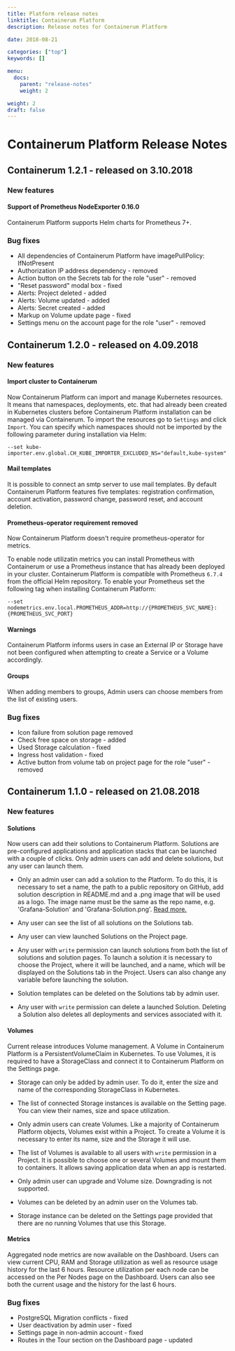 ```yaml
---
title: Platform release notes
linktitle: Containerum Platform
description: Release notes for Containerum Platform

date: 2018-08-21

categories: ["top"]
keywords: []

menu:
  docs:
    parent: "release-notes"
    weight: 2

weight: 2
draft: false
---
```



# Containerum Platform Release Notes  

## Containerum 1.2.1 - released on 3.10.2018

### New features

#### Support of Prometheus NodeExporter 0.16.0

Containerum Platform supports Helm charts for Prometheus 7+.

### Bug fixes

- All dependencies of Containerum Platform have imagePullPolicy: IfNotPresent
- Authorization IP address dependency - removed
- Action button on the Secrets tab for the role "user" - removed
- "Reset password" modal box - fixed
- Alerts: Project deleted - added
- Alerts: Volume updated - added
- Alerts: Secret created - added
- Markup on Volume update page - fixed
- Settings menu on the account page for the role "user" - removed

## Containerum 1.2.0 - released on 4.09.2018  

### New features

#### Import cluster to Containerum

Now Containerum Platform can import and manage Kubernetes resources. It means that namespaces, deployments, etc. that had already been created in Kubernetes clusters before Containerum Platform installation can be managed via Containerum. To import the resources go to `Settings` and click `Import`. You can specify which namespaces should not be imported by the following parameter during installation via Helm:
```
--set kube-importer.env.global.CH_KUBE_IMPORTER_EXCLUDED_NS="default,kube-system"
```

#### Mail templates

It is possible to connect an smtp server to use mail templates. By default Containerum Platform features five templates: registration confirmation, account activation, password change, password reset, and account deletion.


#### Prometheus-operator requirement removed

Now Containerum Platform doesn't require prometheus-operator for metrics.  

To enable node utilizatin metrics you can install Prometheus with Containerum or use a Prometheus instance that has already been deployed in your cluster. Containerum Platform is compatible with Prometheus `6.7.4` from the official Helm repository. To enable your Prometheus set the following tag when installing Containerum Platform:
```
--set nodemetrics.env.local.PROMETHEUS_ADDR=http://{PROMETHEUS_SVC_NAME}:{PROMETHEUS_SVC_PORT}
```

#### Warnings

Containerum Platform informs users in case an External IP or Storage have not been configured when attempting to create a Service or a Volume accordingly.

#### Groups

When adding members to groups, Admin users can choose members from the list of existing users.

### Bug fixes

- Icon failure from solution page removed
- Check free space on storage - added
- Used Storage calculation - fixed
- Ingress host validation - fixed
- Active button from volume tab on project page for the role "user" - removed

## Containerum 1.1.0 - released on 21.08.2018  

### New features

#### Solutions

Now users can add their solutions to Containerum Platform. Solutions are pre-configured applications and application stacks that can be launched with a couple of clicks. Only admin users can add and delete solutions, but any user can launch them.

- Only an admin user can add a solution to the Platform. To do this, it is necessary to set a name, the path to a public repository on GitHub, add solution description in README.md and a .png image that will be used as a logo. The image name must be the same as the repo name, e.g. 'Grafana-Solution' and 'Grafana-Solution.png'. [Read more.](/manuals/solution)  

- Any user can see the list of all solutions on the Solutions tab.   

- Any user can view launched Solutions on the Project page.  

- Any user with `write` permission can launch solutions from both the list of solutions and solution pages. To launch a solution it is necessary to choose the Project, where it will be launched, and a name, which will be displayed on the Solutions tab in the Project. Users can also change any variable before launching the solution.  

- Solution templates can be deleted on the Solutions tab by admin user.  

- Any user with `write` permission can delete a launched Solution. Deleting a Solution also deletes all deployments and services associated with it.

#### Volumes

Current release introduces Volume management. A Volume in Containerum Platform is a PersistentVolumeClaim in Kubernetes. To use Volumes, it is required to have a StorageClass and connect it to Containerum Platform on the Settings page.  

- Storage can only be added by admin user. To do it, enter the size and name of the corresponding StorageClass in Kubernetes.  

- The list of connected Storage instances is available on the Setting page. You can view their names, size and space utilization.  


- Only admin users can create Volumes. Like a majority of Containerum Platform objects, Volumes exist within a Project. To create a Volume it is necessary to enter its name, size and the Storage it will use.  

- The list of Volumes is available to all users with `write` permission in a Project. It is possible to choose one or several Volumes and mount them to containers. It allows saving application data when an app is restarted.  

- Only admin user can upgrade and Volume size. Downgrading is not supported.  

- Volumes can be deleted by an admin user on the Volumes tab.  

- Storage instance can be deleted on the Settings page provided that there are no running Volumes that use this Storage.

#### Metrics

Aggregated node metrics are now available on the Dashboard. Users can view current CPU, RAM and Storage utilization as well as resource usage history for the last 6 hours. Resource utilization per each node can be accessed on the Per Nodes page on the Dashboard. Users can also see both the current usage and the history for the last 6 hours.

### Bug fixes

- PostgreSQL Migration conflicts - fixed
- User deactivation by admin user - fixed
- Settings page in non-admin account - fixed
- Routes in the Tour section on the Dashboard page - updated
